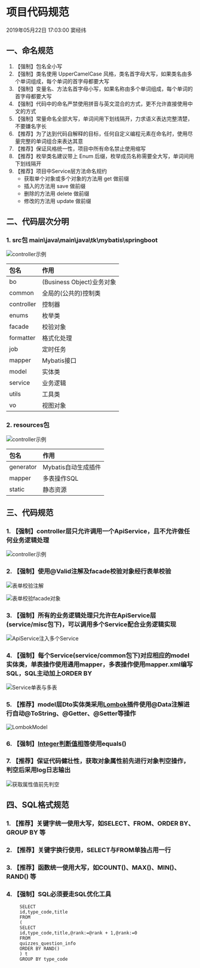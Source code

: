 # 项目代码规范

2019年05月22日 17:03:00 窦经纬

## 一、命名规范

1. 【强制】包名全小写
2. 【强制】类名使用 UpperCamelCase 风格，类名首字母大写，如果类名由多个单词组成，每个单词的首字母都要大写
3. 【强制】变量名、方法名首字母小写，如果名称由多个单词组成，每个单词的首字母都要大写
4. 【强制】代码中的命名严禁使用拼音与英文混合的方式，更不允许直接使用中文的方式
5. 【强制】常量命名全部大写，单词间用下划线隔开，力求语义表达完整清楚，不要嫌名字长
6. 【推荐】为了达到代码自解释的目标，任何自定义编程元素在命名时，使用尽量完整的单词组合来表达其意
7. 【推荐】保证风格统一性，项目中所有命名禁止使用缩写
8. 【推荐】枚举类名建议带上 Enum 后缀，枚举成员名称需要全大写，单词间用下划线隔开
9. 【推荐】项目中Service层方法命名规约
   * 获取单个对象或多个对象的方法用 get 做前缀
   * 插入的方法用 save 做前缀
   * 删除的方法用 delete 做前缀
   * 修改的方法用 update 做前缀

## 二、代码层次分明

### 1. src包 main\java\main\java\tk\mybatis\springboot

![controller&#x793A;&#x4F8B;](../.gitbook/assets/1%20%281%29.png)

| 包名 | 作用 |
| :--- | :--- |
| bo | \(Business Object\)业务对象 |
| common | 全局的\(公共的\)控制类 |
| controller | 控制器 |
| enums | 枚举类 |
| facade | 校验对象 |
| formatter | 格式化处理 |
| job | 定时任务 |
| mapper | Mybatis接口 |
| model | 实体类 |
| service | 业务逻辑 |
| utils | 工具类 |
| vo | 视图对象 |

### 2. resources包

![controller&#x793A;&#x4F8B;](../.gitbook/assets/2%20%281%29.png)

| 包名 | 作用 |
| :--- | :--- |
| generator | Mybatis自动生成插件 |
| mapper | 多表操作SQL |
| static | 静态资源 |

## 三、代码规范

### 1. 【强制】controller层只允许调用一个ApiService，且不允许做任何业务逻辑处理

![controller&#x793A;&#x4F8B;](../.gitbook/assets/3%20%281%29.png)

### 2. 【强制】使用@Valid注解及facade校验对象经行表单校验

![&#x8868;&#x5355;&#x6821;&#x9A8C;&#x6CE8;&#x89E3;](../.gitbook/assets/4%20%281%29.png)

![&#x8868;&#x5355;&#x6821;&#x9A8C;facade&#x5BF9;&#x8C61;](../.gitbook/assets/5%20%281%29.png)

### 3. 【强制】所有的业务逻辑处理只允许在ApiService层\(service/misc包下\)，可以调用多个Service配合业务逻辑实现

![ApiService&#x6CE8;&#x5165;&#x591A;&#x4E2A;Service](../.gitbook/assets/6.png)

### 4. 【强制】每个Service\(service/common包下\)对应相应的model实体类，单表操作使用通用mapper，多表操作使用mapper.xml编写SQL，SQL主动加上ORDER BY

![Service&#x5355;&#x8868;&#x4E0E;&#x591A;&#x8868;](../.gitbook/assets/7.png)

### 5. 【推荐】model层Dto实体类采用[Lombok](https://www.cnblogs.com/heyonggang/p/8638374.html)插件使用@Data注解进行自动@ToString、@Getter、@Setter等操作

![LombokModel](../.gitbook/assets/8.png)

### 6. 【强制】[Integer判断值相等](https://www.cnblogs.com/yecong/p/8316371.html)使用equals\(\)

### 7. 【推荐】保证代码健壮性，获取对象属性前先进行对象判空操作，判空后采用log日志输出

![&#x83B7;&#x53D6;&#x5C5E;&#x6027;&#x503C;&#x524D;&#x5148;&#x5224;&#x7A7A;](../.gitbook/assets/9.png)

## 四、SQL格式规范

### 1. 【推荐】关键字统一使用大写，如SELECT、FROM、ORDER BY、GROUP BY 等

### 2. 【推荐】关键字换行使用，SELECT与FROM单独占用一行

### 3. 【推荐】函数统一使用大写，如COUNT\(\)、MAX\(\)、MIN\(\)、RAND\(\) 等

### 4. 【强制】SQL必须要走SQL优化工具

```text
     SELECT
     id,type_code,title
     FROM
     (
     SELECT
     id,type_code,title,@rank:=@rank + 1,@rank:=0
     FROM
     quizzes_question_info
     ORDER BY RAND()
     ) t
     GROUP BY type_code
```

